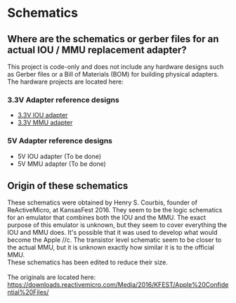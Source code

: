 # Schematics

## Where are the schematics or gerber files for an actual IOU / MMU replacement adapter?

This project is code-only and does not include any hardware designs such as Gerber files or a Bill of Materials (BOM) for building physical adapters.<br/>
The hardware projects are located here:
### 3.3V Adapter reference designs
- [3.3V IOU adapter](https://github.com/frozen-signal/Apple_IIe_IOU_3V3)
- [3.3V MMU adapter](https://github.com/frozen-signal/Apple_IIe_MMU_3V3)
### 5V Adapter reference designs
- 5V IOU adapter (To be done)
- 5V MMU adapter (To be done)


## Origin of these schematics

These schematics were obtained by Henry S. Courbis, founder of ReActiveMicro, at KansasFest 2016. They seem to be the logic schematics for an emulator that combines both the IOU and the MMU. The exact purpose of this emulator is unknown, but they seem to cover everything the IOU and MMU does. It's possible that it was used to develop what would become the Apple //c. The transistor level schematic seem to be closer to the actual MMU, but it is unknown exactly how similar it is to the official MMU.
<br/>
These schematics has been edited to reduce their size.<br/><br/>
The originals are located here: https://downloads.reactivemicro.com/Media/2016/KFEST/Apple%20Confidential%20Files/
